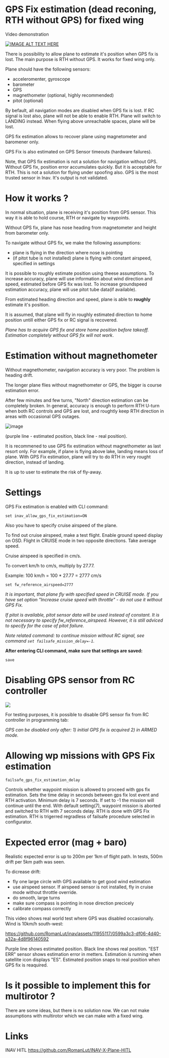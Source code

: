 # GPS Fix estimation (dead reconing, RTH without GPS) for fixed wing

Video demonstration

[![IMAGE ALT TEXT HERE](https://img.youtube.com/vi/wzvgRpXCS4U/0.jpg)](https://www.youtube.com/watch?v=wzvgRpXCS4U)

There is possibility to allow plane to estimate it's position when GPS fix is lost.
The main purpose is RTH without GPS.
It works for fixed wing only.

Plane should have the following sensors:
- acceleromenter, gyroscope
- barometer
- GPS
- magnethometer (optional, highly recommended)
- pitot (optional)

By befault, all navigation modes are disabled when GPS fix is lost. If RC signal is lost also, plane will not be able to enable RTH. Plane will switch to LANDING instead. When flying above unreachable spaces, plane will be lost.

GPS fix estimation allows to recover plane using magnetometer and baromener only.

GPS Fix is also estimated on GPS Sensor timeouts (hardware failures).

Note, that GPS fix estimation is not a solution for navigation without GPS. Without GPS fix, position error accumulates quickly. But it is acceptable for RTH. This is not a solution for flying under spoofing also. GPS is the most trusted sensor in Inav. It's output is not validated.

# How it works ?

In normal situation, plane is receiving it's position from GPS sensor. This way it is able to hold course, RTH or navigate by waypoints.

Without GPS fix, plane has nose heading from magnetometer and height from barometer only.

To navigate without GPS fix, we make the following assumptions:
- plane is flying in the direction where nose is pointing
- (if pitot tube is not installed) plane is flying with constant airspeed, specified in settings

It is possible to roughly estimate position using theese assumptions. To increase accuracy, plane will use information about wind direction and speed, estimated before GPS fix was lost. To increase groundspeed estimation accuracy, plane will use pitot tube data(if available).

From estimated heading direction and speed, plane is able to **roughly** estimate it's position.

It is assumed, that plane will fly in roughly estimated direction to home position untill either GPS fix or RC signal is recovered.

*Plane has to acquire GPS fix and store home position before takeoff. Estimation completely without GPS fix will not work*.

# Estimation without magnethometer

Without magnethometer, navigation accuracy is very poor. The problem is heading drift. 

The longer plane flies without magnethometer or GPS, the bigger is course estimation error.

After few minutes and few turns, "North" direction estimation can be completely broken.
In general, accuracy is enough to perform RTH U-turn when both RC controls and GPS are lost, and roughtly keep RTH direction in areas with occasional GPS outages.

![image](https://github.com/RomanLut/inav/assets/11955117/3d5c5d10-f43a-45f9-a647-af3cca87c4da)

(purple line - estimated position, black line - real position).

It is recommened to use GPS fix estimation without magnethometer as last resort only. For example, if plane is flying above lake, landing means loss of plane. With GPS Fix estimation, plane will try to do RTH in very rought direction, instead of landing.

It is up to user to estimate the risk of fly-away.


# Settings

GPS Fix estimation is enabled with CLI command:

```set inav_allow_gps_fix_estimation=ON```

Also you have to specify cruise airspeed of the plane.

To find out cruise airspeed, make a test flight. Enable ground speed display on OSD. Flight in CRUISE mode in two opposite directions. Take average speed.

Cruise airspeed is specified in cm/s.

To convert km/h to cm/s, multiply by 27.77.


Example: 100 km/h = 100 * 27.77 = 2777 cm/s

```set fw_reference_airspeed=2777```

*It is important, that plane fly with specified speed in CRUISE mode. If you have set option "Increase cruise speed with throttle"  - do not use it without GPS Fix.*

*If pitot is available, pitot sensor data will be used instead of constant. It is not necessary to specify fw_reference_airspeed. However, it is still adviced to specify for the case of pitot failure.*

*Note related command: to continue mission without RC signal, see command ```set failsafe_mission_delay=-1```.*

**After entering CLI command, make sure that settings are saved:**

```save```

# Disabling GPS sensor from RC controller

![](Screenshots/programming_disable_gps_sensor_fix.png) 

For testing purposes, it is possible to disable GPS sensor fix from RC controller in programming tab:

*GPS can be disabled only after: 1) initial GPS fix is acquired 2) in ARMED mode.*

# Allowing wp missions with GPS Fix estimation

```failsafe_gps_fix_estimation_delay```

Controls whether waypoint mission is allowed to proceed with gps fix estimation. Sets the time delay in seconds between gps fix lost event and RTH activation. Minimum delay is 7 seconds. If set to -1 the mission will continue until the end. With default setting(7), waypoint mission is aborted and switched to RTH with 7 seconds delay. RTH is done with GPS Fix estimation. RTH is trigerred regradless of failsafe procedure selected in configurator.

# Expected error (mag + baro)

Realistic expected error is up to 200m per 1km of flight path. In tests, 500m drift per 5km path was seen. 

To dicrease drift:
- fly one large circle with GPS available to get good wind estimation
- use airspeed sensor. If airspeed sensor is not installed, fly in cruise mode without throttle override.
- do smooth, large turns
- make sure compass is pointing in nose direction precicely
- calibrate compass correctly

This video shows real world test where GPS was disabled occasionally. Wind is 10km/h south-west:


https://github.com/RomanLut/inav/assets/11955117/0599a3c3-df06-4d40-a32a-4d8f96140592


Purple line shows estimated position. Black line shows real position. "EST ERR" sensor shows estimation error in metters. Estimation is running when satellite icon displays "ES". Estimated position snaps to real position when GPS fix is reaquired.


# Is it possible to implement this for multirotor ?

There are some ideas, but there is no solution now. We can not make assumptions with multirotor which we can make with a fixed wing.


# Links

INAV HITL  https://github.com/RomanLut/INAV-X-Plane-HITL

